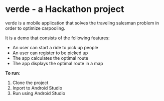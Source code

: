 # verde - a Hackathon project

verde is a mobile application that solves the traveling salesman problem in order to optimize carpooling.

It is a demo that consists of the following features:
* An user can start a ride to pick up people
* An user can register to be picked up
* The app calculates the optimal route
* The app displays the optimal route in a map

**To run**:
1. Clone the project
2. Inport to Android Studio
3. Run using Android Studio
